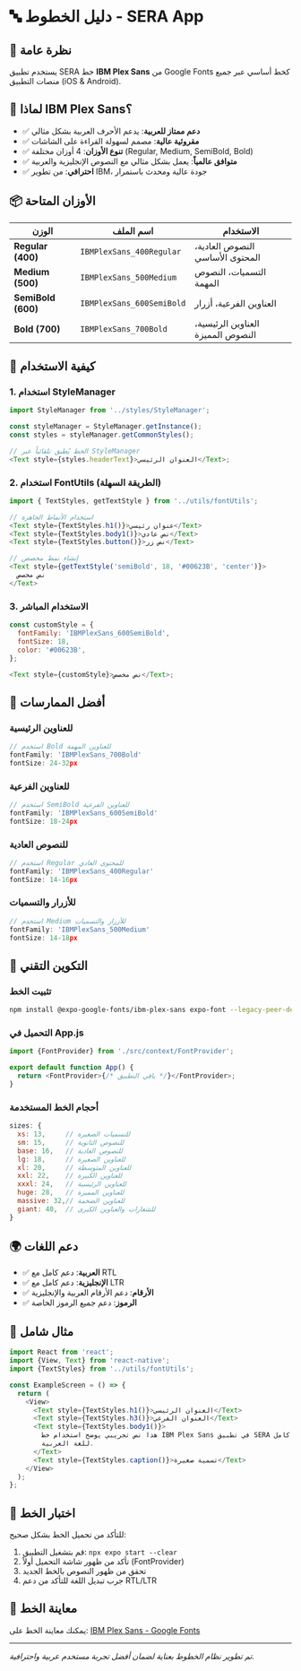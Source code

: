 # 🔤 **دليل الخطوط - SERA App**

## 📖 **نظرة عامة**

يستخدم تطبيق SERA خط **IBM Plex Sans** من Google Fonts كخط أساسي عبر جميع منصات التطبيق (iOS & Android).

## 🎨 **لماذا IBM Plex Sans؟**

- ✅ **دعم ممتاز للعربية**: يدعم الأحرف العربية بشكل مثالي
- ✅ **مقروئية عالية**: مصمم لسهولة القراءة على الشاشات
- ✅ **تنوع الأوزان**: 4 أوزان مختلفة (Regular, Medium, SemiBold, Bold)
- ✅ **متوافق عالمياً**: يعمل بشكل مثالي مع النصوص الإنجليزية والعربية
- ✅ **احترافي**: من تطوير IBM، جودة عالية ومحدث باستمرار

## 📦 **الأوزان المتاحة**

| الوزن              | اسم الملف                 | الاستخدام                         |
| ------------------ | ------------------------- | --------------------------------- |
| **Regular (400)**  | `IBMPlexSans_400Regular`  | النصوص العادية، المحتوى الأساسي   |
| **Medium (500)**   | `IBMPlexSans_500Medium`   | التسميات، النصوص المهمة           |
| **SemiBold (600)** | `IBMPlexSans_600SemiBold` | العناوين الفرعية، أزرار           |
| **Bold (700)**     | `IBMPlexSans_700Bold`     | العناوين الرئيسية، النصوص المميزة |

## 🚀 **كيفية الاستخدام**

### 1. **استخدام StyleManager**

```javascript
import StyleManager from '../styles/StyleManager';

const styleManager = StyleManager.getInstance();
const styles = styleManager.getCommonStyles();

// الخط يُطبق تلقائياً عبر StyleManager
<Text style={styles.headerText}>العنوان الرئيسي</Text>;
```

### 2. **استخدام FontUtils (الطريقة السهلة)**

```javascript
import { TextStyles, getTextStyle } from '../utils/fontUtils';

// استخدام الأنماط الجاهزة
<Text style={TextStyles.h1()}>عنوان رئيسي</Text>
<Text style={TextStyles.body1()}>نص عادي</Text>
<Text style={TextStyles.button()}>نص زر</Text>

// إنشاء نمط مخصص
<Text style={getTextStyle('semiBold', 18, '#00623B', 'center')}>
  نص مخصص
</Text>
```

### 3. **الاستخدام المباشر**

```javascript
const customStyle = {
  fontFamily: 'IBMPlexSans_600SemiBold',
  fontSize: 18,
  color: '#00623B',
};

<Text style={customStyle}>نص مخصص</Text>;
```

## 🎯 **أفضل الممارسات**

### **للعناوين الرئيسية**

```javascript
// استخدم Bold للعناوين المهمة
fontFamily: 'IBMPlexSans_700Bold'
fontSize: 24-32px
```

### **للعناوين الفرعية**

```javascript
// استخدم SemiBold للعناوين الفرعية
fontFamily: 'IBMPlexSans_600SemiBold'
fontSize: 18-24px
```

### **للنصوص العادية**

```javascript
// استخدم Regular للمحتوى العادي
fontFamily: 'IBMPlexSans_400Regular'
fontSize: 14-16px
```

### **للأزرار والتسميات**

```javascript
// استخدم Medium للأزرار والتسميات
fontFamily: 'IBMPlexSans_500Medium'
fontSize: 14-18px
```

## 🔧 **التكوين التقني**

### **تثبيت الخط**

```bash
npm install @expo-google-fonts/ibm-plex-sans expo-font --legacy-peer-deps
```

### **التحميل في App.js**

```javascript
import {FontProvider} from './src/context/FontProvider';

export default function App() {
  return <FontProvider>{/* باقي التطبيق */}</FontProvider>;
}
```

### **أحجام الخط المستخدمة**

```javascript
sizes: {
  xs: 13,     // للتسميات الصغيرة
  sm: 15,     // للنصوص الثانوية
  base: 16,   // للنصوص العادية
  lg: 18,     // للعناوين الصغيرة
  xl: 20,     // للعناوين المتوسطة
  xxl: 22,    // للعناوين الكبيرة
  xxxl: 24,   // للعناوين الرئيسية
  huge: 28,   // للعناوين المميزة
  massive: 32,// للعناوين الضخمة
  giant: 40,  // للشعارات والعناوين الكبرى
}
```

## 🌍 **دعم اللغات**

- ✅ **العربية**: دعم كامل مع RTL
- ✅ **الإنجليزية**: دعم كامل مع LTR
- ✅ **الأرقام**: دعم الأرقام العربية والإنجليزية
- ✅ **الرموز**: دعم جميع الرموز الخاصة

## 🎨 **مثال شامل**

```javascript
import React from 'react';
import {View, Text} from 'react-native';
import {TextStyles} from '../utils/fontUtils';

const ExampleScreen = () => {
  return (
    <View>
      <Text style={TextStyles.h1()}>العنوان الرئيسي</Text>
      <Text style={TextStyles.h3()}>العنوان الفرعي</Text>
      <Text style={TextStyles.body1()}>
        هذا نص تجريبي يوضح استخدام خط IBM Plex Sans في تطبيق SERA مع دعم كامل
        للغة العربية.
      </Text>
      <Text style={TextStyles.caption()}>تسمية صغيرة</Text>
    </View>
  );
};
```

## 🚦 **اختبار الخط**

للتأكد من تحميل الخط بشكل صحيح:

1. قم بتشغيل التطبيق: `npx expo start --clear`
2. تأكد من ظهور شاشة التحميل أولاً (FontProvider)
3. تحقق من ظهور النصوص بالخط الجديد
4. جرب تبديل اللغة للتأكد من دعم RTL/LTR

## 📱 **معاينة الخط**

يمكنك معاينة الخط على: [IBM Plex Sans - Google Fonts](https://fonts.google.com/specimen/IBM+Plex+Sans)

---

_تم تطوير نظام الخطوط بعناية لضمان أفضل تجربة مستخدم عربية واحترافية._
